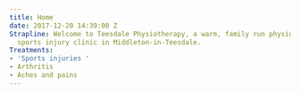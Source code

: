 ```yaml
---
title: Home
date: 2017-12-20 14:39:00 Z
Strapline: Welcome to Teesdale Physiotherapy, a warm, family run physiotherapy and
  sports injury clinic in Middleton-in-Teesdale.
Treatments:
- 'Sports injuries '
- Arthritis
- Aches and pains
---
```


